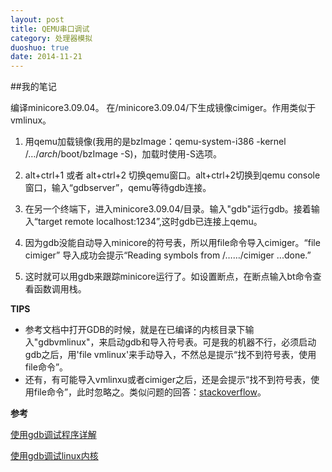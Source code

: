 ```yaml
---
layout: post
title: QEMU串口调试
category: 处理器模拟
duoshuo: true
date: 2014-11-21
---
```


##我的笔记

编译minicore3.09.04。
在/minicore3.09.04/下生成镜像cimiger。作用类似于vmlinux。



1. 用qemu加载镜像(我用的是bzImage：qemu-system-i386 -kernel /…/_arch_/boot/bzImage -S)，加载时使用-S选项。

2. alt+ctrl+1 或者 alt+ctrl+2 切换qemu窗口。alt+ctrl+2切换到qemu console窗口，输入“gdbserver”，qemu等待gdb连接。

3. 在另一个终端下，进入minicore3.09.04/目录。输入"gdb"运行gdb。接着输入“target remote localhost:1234”,这时gdb已连接上qemu。

4. 因为gdb没能自动导入minicore的符号表，所以用file命令导入cimiger。“file cimiger”
导入成功会提示“Reading symbols from /……/cimiger ...done.”

5. 这时就可以用gdb来跟踪minicore运行了。如设置断点，在断点输入bt命令查看函数调用栈。

**TIPS**

- 参考文档中打开GDB的时候，就是在已编译的内核目录下输入"gdbvmlinux"，来启动gdb和导入符号表。可是我的机器不行，必须启动gdb之后，用'file vmlinux'来手动导入，不然总是提示“找不到符号表，使用file命令”。
- 还有，有可能导入vmlinxu或者cimiger之后，还是会提示“找不到符号表，使用file命令”，此时忽略之。类似问题的回答：[stackoverflow](http://stackoverflow.com/questions/5416406/why-is-there-no-debug-symbols-in-my-vmlinux)。

**参考**

[使用gdb调试程序详解](http://blog.csdn.net/wangxujun163163/article/details/6779372 "使用gdb调试程序详解")

[使用gdb调试linux内核](http://blog.csdn.net/heli007/article/details/7187586 "使用gdb调试linux内核")